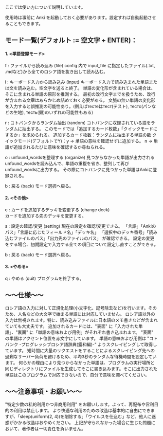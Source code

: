 ここでは使い方について説明しています。

使用時は事前に Anki を起動しておく必要があります。設定すれば自動起動させることもできます。

## モード一覧(デフォルト := 空文字 + ENTER)：

#### 1. <単語登録モード>
f : ファイルから読み込み (file)
    config 内で input_file に指定したファイル(.txt, .mdなど)から全てのロシア語を抜き出して読み込む。

i : キーボード入力から読み込み (input)
    キーボード入力で読み込まれた単語または文を読み込む。空文字を送ると終了。
    単語の変化形が含まれている場合は、そこに含まれる単語の原形を推測する。
    最初の改行文字までを扱うため、改行が含まれる文章はあらかじめ詰めておく必要がある。
    文脈の無い単語の変化形を入力すると誤推測の可能性あり。(例えばтестеはтест(テスト), тесто(パンなどの生地), тесть(舅)のいずれの可能性もある)

r : コトバンクからランダム抽出 (random)
    コトバンクに収録されている語をランダムに抽出する。
    このモードでは「追加するカード枚数」「クイックモードにするか」を求められる。
    追加するカード枚数：ランダムに抽出する単語の数
    クイックモード(デフォルトでY)：y → 単語の意味を確認せずに追加する。
                                n → 単語が追加されるたびに意味を確認するか尋ねられる。

o : unfound_wordsを整理する (organize)
    見つからなかった単語が出力されるunfound_wordsを読み込んで、単語の重複を省き、整列して再びunfound_wordsに出力する。
    その際にコトバンクに見つかった単語はAnkiに登録される。

b : 戻る (back)
    モード選択へ戻る。

#### 2. <その他>
c : カードを追加するデッキを変更する (change deck)  
    カードを追加する先のデッキを変更する。

s : 設定の確認/変更 (setting)
    現在の設定を確認/変更できる。
    「言語」「Ankiのパス」「言語に応じたフィールド名」「デッキ名」
    「選択中のデッキ番号」「読み込むファイルのパス」「出力先のファイルのパス」
    が確認できる。
    設定の変更をする場合、初期設定で入力する全ての項目について設定し直すことができる。

b : 戻る (back)
    モード選択へ戻る。

#### 3. <やめる>
q : やめる (quit)
プログラムを終了する。
                            
## ～～仕様～～
ロシア語の入力に対して正規化処理(小文字化、記号除去など)を行います。そのため、人名などの大文字で始まる単語には対応していません。
ロシア語以外の入力は無視されます。特に、読み込みファイルに日本語のメモ書きなどが含まれていても大丈夫です。
追加されるカードには、"表面" に「入力された単語」、"裏面" に「単語の意味および用例」がそれぞれ書き込まれます。
"表面" の単語はアクセント位置を赤文字にしています。
単語の意味および用例は "コトバンク -プログレッシブロシア語辞典(露和編)-" よりスクレイピングして取得しています。
短時間に大量のリクエストをすることによるスクレイピング先への過剰なサーバー負荷を避けるため、平均3秒のランダムな待機時間を設定しています。
何らかの理由により見つからなかった単語は、プログラムの実行場所と同じディレクトリにファイルを生成してそこに書き込みます。そこに出力された単語はこのプログラムで対応できないので、自分で意味を調べてください。


## ～～注意事項・お願い～～
"特定少数の私的利用かつ非商用利用" をお願いします。よって、再配布や営利目的の利用は禁止します。
より快適な利用のための改造は基本的に自由にできますが、「sleep(uniform(2, 4))を削除する」「ウイルスを仕込む」など、他人に迷惑がかかる改造はおやめください。
上記が守られなかった場合に生じた問題において、著作者は一切責任を負いません。

<!-- ## ～～その他～～
バグや不具合の報告は GitHub (https://github.com/Nasu726/) または note (https://note.com/nasu726/) まで。  -->
